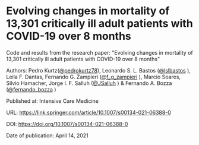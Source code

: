 # Evolving changes in mortality of 13,301 critically ill adult patients with COVID-19 over 8 months

Code and results from the research paper: "Evolving changes in mortality of 13,301 critically ill adult patients with COVID-19 over 8 months"

Authors: Pedro Kurtz([@pedrokurtz78](https://twitter.com/pedrokurtz78)), Leonardo S. L. Bastos ([@lslbastos](https://twitter.com/lslbastos) ), Leila F. Dantas, Fernando G. Zampieri ([@f_g_zampieri](https://twitter.com/f_g_zampieri) ), Marcio Soares, Silvio Hamacher, Jorge I. F. Salluh ([@JSalluh](https://twitter.com/JSalluh) ) & Fernando A. Bozza ([@fernando_bozza](https://twitter.com/fernando_bozza) )

Published at: Intensive Care Medicine

URL: https://link.springer.com/article/10.1007/s00134-021-06388-0

DOI: https://doi.org/10.1007/s00134-021-06388-0

Date of publication: April 14, 2021
